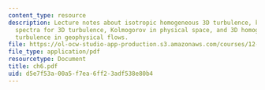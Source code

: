 ```yaml
---
content_type: resource
description: Lecture notes about isotropic homogeneous 3D turbulence, kinetic energy
  spectra for 3D turbulence, Kolmogorov in physical space, and 3D homogeneous isotropic
  turbulence in geophysical flows.
file: https://ol-ocw-studio-app-production.s3.amazonaws.com/courses/12-820-turbulence-in-the-ocean-and-atmosphere-spring-2006/d5e7f53a00a5f7ea6ff23adf538e80b4_ch6.pdf
file_type: application/pdf
resourcetype: Document
title: ch6.pdf
uid: d5e7f53a-00a5-f7ea-6ff2-3adf538e80b4
---
```

